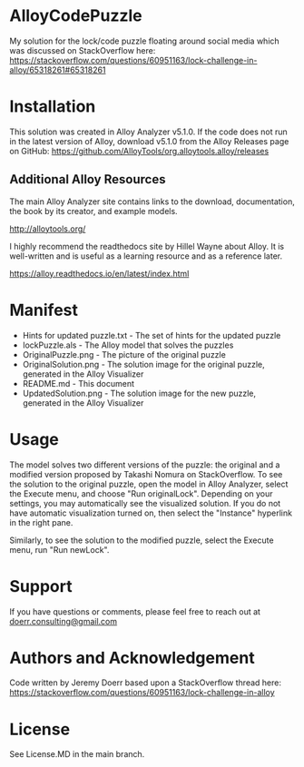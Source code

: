 # AlloyCodePuzzle
My solution for the lock/code puzzle floating around social media which was discussed on StackOverflow here: https://stackoverflow.com/questions/60951163/lock-challenge-in-alloy/65318261#65318261

# Installation
This solution was created in Alloy Analyzer v5.1.0. If the code does not run in the latest version of Alloy, download v5.1.0 from the Alloy Releases page on GitHub:
https://github.com/AlloyTools/org.alloytools.alloy/releases

## Additional Alloy Resources
The main Alloy Analyzer site contains links to the download, documentation, the book by its creator, and example models.

http://alloytools.org/

I highly recommend the readthedocs site by Hillel Wayne about Alloy. It is well-written and is useful as a learning resource and as a reference later.

https://alloy.readthedocs.io/en/latest/index.html

# Manifest
* Hints for updated puzzle.txt  - The set of hints for the updated puzzle
* lockPuzzle.als                - The Alloy model that solves the puzzles
* OriginalPuzzle.png            - The picture of the original puzzle
* OriginalSolution.png          - The solution image for the original puzzle, generated in the Alloy Visualizer
* README.md                     - This document
* UpdatedSolution.png           - The solution image for the new puzzle, generated in the Alloy Visualizer

# Usage
The model solves two different versions of the puzzle: the original and a modified version proposed by Takashi Nomura on StackOverflow. To see the solution to the original puzzle, open the model in Alloy Analyzer, select the Execute menu, and choose "Run originalLock". Depending on your settings, you may automatically see the visualized solution. If you do not have automatic visualization turned on, then select the "Instance" hyperlink in the right pane. 

Similarly, to see the solution to the modified puzzle, select the Execute menu, run "Run newLock".

# Support
If you have questions or comments, please feel free to reach out at doerr.consulting@gmail.com

# Authors and Acknowledgement
Code written by Jeremy Doerr based upon a StackOverflow thread here:
https://stackoverflow.com/questions/60951163/lock-challenge-in-alloy

# License
See License.MD in the main branch.
